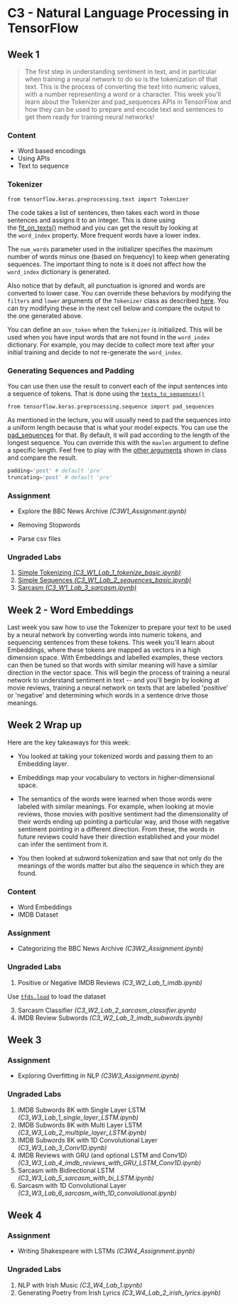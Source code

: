 # C3 - Natural Language Processing in TensorFlow

## Week 1

>The first step in understanding sentiment in text, and in particular when training a neural network to do so is the tokenization of that text. This is the process of converting the text into numeric values, with a number representing a word or a character. This week you'll learn about the Tokenizer and pad_sequences APIs in TensorFlow and how they can be used to prepare and encode text and sentences to get them ready for training neural networks!

### Content
- Word based encodings
- Using APIs
- Text to sequence

### Tokenizer

`from tensorflow.keras.preprocessing.text import Tokenizer`

The code takes a list of sentences, then takes each word in those sentences and assigns it to an integer. This is done using the [fit_on_texts()](https://www.tensorflow.org/api_docs/python/tf/keras/preprocessing/text/Tokenizer#fit_on_texts) method and you can get the result by looking at the `word_index` property. More frequent words have a lower index.

The `num_words` parameter used in the initializer specifies the maximum number of words minus one (based on frequency) to keep when generating sequences. The important thing to note is it does not affect how the `word_index` dictionary is generated.   

Also notice that by default, all punctuation is ignored and words are converted to lower case. You can override these behaviors by modifying the `filters` and `lower` arguments of the `Tokenizer` class as described [here](https://www.tensorflow.org/api_docs/python/tf/keras/preprocessing/text/Tokenizer#arguments). You can try modifying these in the next cell below and compare the output to the one generated above.

You can define an `oov_token` when the `Tokenizer` is initialized. This will be used when you have input words that are not found in the `word_index` dictionary. For example, you may decide to collect more text after your initial training and decide to not re-generate the `word_index`. 

### Generating Sequences and Padding

You can use then use the result to convert each of the input sentences into a sequence of tokens. That is done using the [`texts_to_sequences()`](https://www.tensorflow.org/api_docs/python/tf/keras/preprocessing/text/Tokenizer#texts_to_sequences)

`from tensorflow.keras.preprocessing.sequence import pad_sequences`

As mentioned in the lecture, you will usually need to pad the sequences into a uniform length because that is what your model expects. You can use the [pad_sequences](https://www.tensorflow.org/api_docs/python/tf/keras/preprocessing/sequence/pad_sequences) for that. By default, it will pad according to the length of the longest sequence. You can override this with the `maxlen` argument to define a specific length. Feel free to play with the [other arguments](https://www.tensorflow.org/api_docs/python/tf/keras/preprocessing/sequence/pad_sequences#args) shown in class and compare the result.

```python
padding='post' # default 'pre'
truncating='post' # default 'pre'
```


### Assignment 

- Explore the BBC News Archive _(C3W1_Assignment.ipynb)_

- Removing Stopwords
- Parse csv files

### Ungraded Labs

1. [Simple Tokenizing _(C3_W1_Lab_1_tokenize_basic.ipynb)_](https://github.com/https-deeplearning-ai/tensorflow-1-public/blob/main/C3/W1/ungraded_labs/C3_W1_Lab_1_tokenize_basic.ipynb)
2. [Simple Sequences _(C3_W1_Lab_2_sequences_basic.ipynb)_](https://github.com/https-deeplearning-ai/tensorflow-1-public/blob/main/C3/W1/ungraded_labs/C3_W1_Lab_2_sequences_basic.ipynb)
3. [Sarcasm _(C3_W1_Lab_3_sarcasm.ipynb)_](https://github.com/https-deeplearning-ai/tensorflow-1-public/blob/main/C3/W1/ungraded_labs/C3_W1_Lab_3_sarcasm.ipynb)

## Week 2 - Word Embeddings

Last week you saw how to use the Tokenizer to prepare your text to be used by a neural network by converting words into numeric tokens, and sequencing sentences from these tokens. This week you'll learn about Embeddings, where these tokens are mapped as vectors in a high dimension space. With Embeddings and labelled examples, these vectors can then be tuned so that words with similar meaning will have a similar direction in the vector space. This will begin the process of training a neural network to understand sentiment in text -- and you'll begin by looking at movie reviews, training a neural network on texts that are labelled 'positive' or 'negative' and determining which words in a sentence drive those meanings.

## Week 2 Wrap up

Here are the key takeaways for this week:

-   You looked at taking your tokenized words and passing them to an Embedding layer.
    
-   Embeddings map your vocabulary to vectors in higher-dimensional space.
    
-   The semantics of the words were learned when those words were labeled with similar meanings. For example, when looking at movie reviews, those movies with positive sentiment had the dimensionality of their words ending up pointing a particular way, and those with negative sentiment pointing in a different direction. From these, the words in future reviews could have their direction established and your model can infer the sentiment from it.
    
-   You then looked at subword tokenization and saw that not only do the meanings of the words matter but also the sequence in which they are found.

### Content
- Word Embeddings
- IMDB Dataset


### Assignment 

- Categorizing the BBC News Archive _(C3W2_Assignment.ipynb)_

### Ungraded Labs

1. Positive or Negative IMDB Reviews _(C3_W2_Lab_1_imdb.ipynb)_

Use [`tfds.load`](https://www.tensorflow.org/datasets/api_docs/python/tfds/load) to load the dataset

3. Sarcasm Classifier _(C3_W2_Lab_2_sarcasm_classifier.ipynb)_
4. IMDB Review Subwords _(C3_W2_Lab_3_imdb_subwords.ipynb)_

## Week 3

### Assignment 

- Exploring Overfitting in NLP _(C3W3_Assignment.ipynb)_

### Ungraded Labs

1. IMDB Subwords 8K with Single Layer LSTM _(C3_W3_Lab_1_single_layer_LSTM.ipynb)_
2. IMDB Subwords 8K with Multi Layer LSTM _(C3_W3_Lab_2_multiple_layer_LSTM.ipynb)_
3. IMDB Subwords 8K with 1D Convolutional Layer _(C3_W3_Lab_3_Conv1D.ipynb)_
4. IMDB Reviews with GRU (and optional LSTM and Conv1D) _(C3_W3_Lab_4_imdb_reviews_with_GRU_LSTM_Conv1D.ipynb)_
5. Sarcasm with Bidirectional LSTM _(C3_W3_Lab_5_sarcasm_with_bi_LSTM.ipynb)_
6. Sarcasm with 1D Convolutional Layer _(C3_W3_Lab_6_sarcasm_with_1D_convolutional.ipynb)_

## Week 4

### Assignment

- Writing Shakespeare with LSTMs _(C3W4_Assignment.ipynb)_

### Ungraded Labs

1. NLP with Irish Music _(C3_W4_Lab_1.ipynb)_
2. Generating Poetry from Irish Lyrics _(C3_W4_Lab_2_irish_lyrics.ipynb)_
